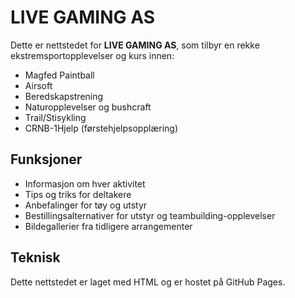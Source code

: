 # LIVE GAMING AS

Dette er nettstedet for **LIVE GAMING AS**, som tilbyr en rekke ekstremsportopplevelser og kurs innen:
- Magfed Paintball
- Airsoft
- Beredskapstrening
- Naturopplevelser og bushcraft
- Trail/Stisykling
- CRNB-1Hjelp (førstehjelpsopplæring)

## Funksjoner
- Informasjon om hver aktivitet
- Tips og triks for deltakere
- Anbefalinger for tøy og utstyr
- Bestillingsalternativer for utstyr og teambuilding-opplevelser
- Bildegallerier fra tidligere arrangementer

## Teknisk
Dette nettstedet er laget med HTML og er hostet på GitHub Pages.
